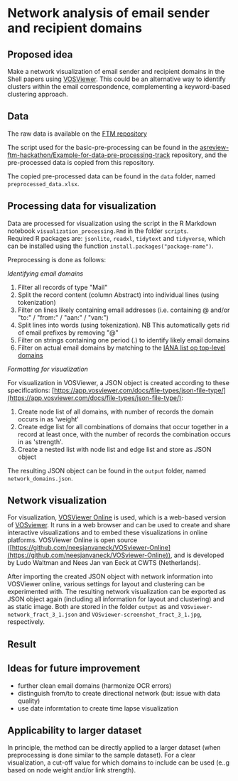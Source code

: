 # Network analysis of email sender and recipient domains

## Proposed idea

Make a network visualization of email sender and recipient domains in the Shell papers using [VOSViewer](https://www.vosviewer.com/). This could be an alternative way to identify clusters within the email correspondence, complementing a keyword-based clustering approach. 

## Data
The raw data is available on the [FTM repository](https://github.com/ftmnl/asr)

The script used for the basic-pre-processing can be found in the 
[asreview-ftm-hackathon/Example-for-data-pre-processing-track](https://github.com/asreview-ftm-hackathon/Example-for-data-pre-processing-track)
repository, and the pre-processed data is copied from this repository.

The copied pre-processed data can be found in the `data` folder, named `preprocessed_data.xlsx`.


## Processing data for visualization

Data are processed for visualization using the script in the R Markdown notebook `visualization_processing.Rmd` in the folder `scripts`.  
Required R packages are:  `jsonlite`, `readxl`, `tidytext` and `tidyverse`, which can be installed using the function `install.packages("package-name")`.

Preprocessing is done as follows:

*Identifying email domains*

1. Filter all records of type "Mail"
2. Split the record content (column Abstract) into individual lines (using tokenization)
3. Filter on lines likely containing email addresses (i.e. containing @ and/or "to:" / "from:" / "aan:" / "van:")
4. Split lines into words (using tokenization). NB This automatically gets rid of email prefixes by removing "@"
5. Filter on strings containing one period (.) to identify likely email domains
6. Filter on actual email domains by matching to the [IANA list op top-level domains](https://data.iana.org/TLD/tlds-alpha-by-domain.txt)

*Formatting for visualization*

For visualization in VOSViewer, a JSON object is created according to these specifications: [https://app.vosviewer.com/docs/file-types/json-file-type/](https://app.vosviewer.com/docs/file-types/json-file-type/):

1. Create node list of all domains, with number of records the domain occurs in as 'weight'
2. Create edge list for all combinations of domains that occur together in a record at least once, with the number of records the combination occurs in as 'strength'.
3. Create a nested list with node list and edge list and store as JSON object

The resulting JSON object can be found in the `output` folder, named `network_domains.json`.

## Network visualization

For visualization, [VOSViewer Online](https://app.vosviewer.com/) is used, which is a web-based version of [VOSviewer](https://www.vosviewer.com/). It runs in a web browser and can be used to create and share interactive visualizations and to embed these visualizations in online platforms. VOSViewer Online is open source ([https://github.com/neesjanvaneck/VOSviewer-Online](https://github.com/neesjanvaneck/VOSviewer-Online)), and is developed by Ludo Waltman and Nees Jan van Eeck at CWTS (Netherlands). 

After importing the created JSON object with network information into VOSViewer online, various settings for layout and clustering can be experimented with. The resulting network visualization can be exported as JSON object again (including all information for layout and clustering) and as static image. Both are stored in the folder `output` as and `VOSviewer-network_fract_3_1.json` and `VOSviewer-screenshot_fract_3_1.jpg`, respectively.    




## Result 

## Ideas for future improvement

- further clean email domains (harmonize OCR errors) 
- distinguish from/to to create directional network (but: issue with data quality)
- use date informtation to create time lapse visualization

## Applicability to larger dataset 
In principle, the method can be directly applied to a larger dataset (when preprocessing is done similar to the sample dataset). For a clear visualization, a cut-off value for which domains to include can be used (e..g based on node weight and/or link strength).  
